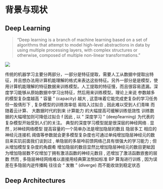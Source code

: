 # 背景与现状

## Deep Learning

> “Deep learning is a branch of machine learning based on a set of algorithms that attempt to model high-level abstractions in data by using multiple processing layers, with complex structures or otherwise, composed of multiple non-linear transformations.”

![](http://rdc.hundsun.com/portal/data/upload/201703/f_44148eb8dbcb119563182ec26adad049.gif)

传统的机器学习主要分两部分，一部分是特征提取，需要人工从数据中提取出特征，并且想办法用计算机能理解的格式来表达这些特征。另外一部分是是模型，使用计算机能理解的特征数据来训练模型。人工提取的特征慢，而且很容易遗漏。深度学习能够从原始数据中学习出特征，然后用来训练模型。理论上来说 参数越多的模型复杂度越高 “ 容量 ” \(capacity\) 越大 , 这意味着它能完成吏复杂的学习任务 但一股倩形下 , 复杂模型的训练效率低 易陷入过拟合 , 因此难以受到人们青睐 而随着云计算、 大数据时代的到来 计算能力 的大幅提高可缓解训练低效性 训练数据的大幅增加则可降低过拟合 f 因此 , 以 " 深度学习 ” \(deep1earning\) 为代表的复杂模型开始受到人们的关注。 典型的深度学习模型就是很深层的神经网络 . 显然 , 对神经网络模型 提高容量的一个简单办法是增加隐层的数且 隐层多工 相应的神经元连接机 阈值等参数就会更多模型复杂度也可通过单纯增加隐层神经元的数目来实玑前面我们谈到过 , 单隐层的多层呤前馈网络己具有很强大的学习能力 ; 但从增加模型复杂度的角觑肴 增加隐层的数目显然比增加隐层神经元的数目更眦因为增加隐层数不仅增加丁拥有激活函数的神经元数目 , 还增加了激活函数嵌套的层数 然而 , 多隐层神经网络难以直接用经典算法恻如标准 BP 算淘进行训练 , 因为误差在多隐层内逆传播盹 往往会 “ 发散 ” \(diverge\) 而不能收敛到稳定状态

## Deep Architectures

